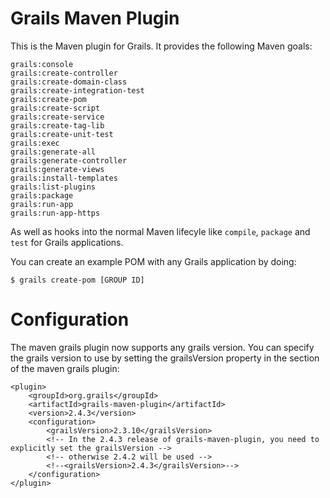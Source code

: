 Grails Maven Plugin
============

This is the Maven plugin for Grails. It provides the following Maven goals:

    grails:console
    grails:create-controller
    grails:create-domain-class
    grails:create-integration-test
    grails:create-pom
    grails:create-script
    grails:create-service
    grails:create-tag-lib
    grails:create-unit-test
    grails:exec
    grails:generate-all
    grails:generate-controller
    grails:generate-views
    grails:install-templates
    grails:list-plugins
    grails:package
    grails:run-app
    grails:run-app-https

As well as hooks into the normal Maven lifecyle like `compile`, `package` and `test` for Grails applications. 

You can create an example POM with any Grails application by doing:

    $ grails create-pom [GROUP ID]

Configuration
=============

The maven grails plugin now supports any grails version. You can specify the grails version to use by setting the grailsVersion property in the <configuration> section of the maven grails plugin:

    <plugin>
        <groupId>org.grails</groupId>
        <artifactId>grails-maven-plugin</artifactId>
        <version>2.4.3</version>
        <configuration>
            <grailsVersion>2.3.10</grailsVersion>
            <!-- In the 2.4.3 release of grails-maven-plugin, you need to explicitly set the grailsVersion -->
            <!-- otherwise 2.4.2 will be used -->
            <!--<grailsVersion>2.4.3</grailsVersion>-->
        </configuration>
    </plugin>
